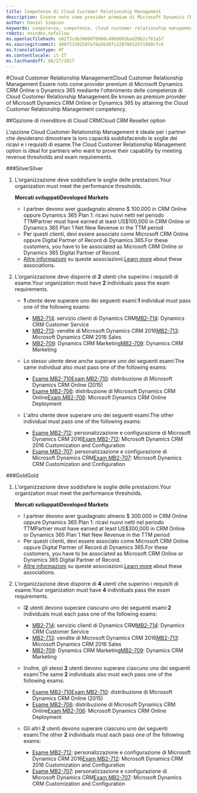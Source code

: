 ```yaml
---
title: Competenze di Cloud Customer Relationship Management
description: Essere noto come provider premium di Microsoft Dynamics CRM Online o Dynamics 365 mediante l'ottenimento delle competenze di Cloud Customer Relationship Management.
author: Daniel Simpson
keywords: competenza, competenze, cloud customer relationship management
robots: noindex,nofollow
ms.openlocfilehash: e02f3cdb3000d70986c496b603bad20b2cf81a57
ms.sourcegitcommit: 400f31501507a78a5b38fc228780125f19d0cfc6
ms.translationtype: HT
ms.contentlocale: it-IT
ms.lasthandoff: 06/27/2017
---
```

#<a name="cloud-customer-relationship-management"></a><span data-ttu-id="31e80-104">Cloud Customer Relationship Management</span><span class="sxs-lookup"><span data-stu-id="31e80-104">Cloud Customer Relationship Management</span></span>
<span data-ttu-id="31e80-105">Essere noto come provider premium di Microsoft Dynamics CRM Online o Dynamics 365 mediante l'ottenimento delle competenze di Cloud Customer Relationship Management.</span><span class="sxs-lookup"><span data-stu-id="31e80-105">Be known as premium provider of Microsoft Dynamics CRM Online or Dynamics 365 by attaining the Cloud Customer Relationship Management competency.</span></span>

##<a name="cloud-crm-reseller-option"></a><span data-ttu-id="31e80-106">Opzione di rivenditore di Cloud CRM</span><span class="sxs-lookup"><span data-stu-id="31e80-106">Cloud CRM Reseller option</span></span>

<span data-ttu-id="31e80-107">L'opzione Cloud Customer Relationship Management è ideale per i partner che desiderano dimostrare la loro capacità soddisfacendo le soglie dei ricavi e i requisiti di esame.</span><span class="sxs-lookup"><span data-stu-id="31e80-107">The Cloud Customer Relationship Management option is ideal for partners who want to prove their capability by meeting revenue thresholds and exam requirements.</span></span> 

###<a name="silver"></a><span data-ttu-id="31e80-108">Silver</span><span class="sxs-lookup"><span data-stu-id="31e80-108">Silver</span></span>

1. <span data-ttu-id="31e80-109">L'organizzazione deve soddisfare le soglie delle prestazioni.</span><span class="sxs-lookup"><span data-stu-id="31e80-109">Your organization must meet the performance thresholds.</span></span>

    **<span data-ttu-id="31e80-110">Mercati sviluppati</span><span class="sxs-lookup"><span data-stu-id="31e80-110">Developed Markets</span></span>**
    - <span data-ttu-id="31e80-111">I partner devono aver guadagnato almeno $ 100.000 in CRM Online oppure Dynamics 365 Plan 1: ricavi nuovi netti nel periodo TTM</span><span class="sxs-lookup"><span data-stu-id="31e80-111">Partner must have earned at least US$100,000 in CRM Online or Dynamics 365 Plan 1 Net New Revenue in the TTM period</span></span>
    - <span data-ttu-id="31e80-112">Per questi clienti, devi essere associato come Microsoft CRM Online oppure Digital Partner of Record di Dynamics 365.</span><span class="sxs-lookup"><span data-stu-id="31e80-112">For these customers, you have to be associated as Microsoft CRM Online or Dynamics 365 Digital Partner of Record.</span></span>
    - <span data-ttu-id="31e80-113">[Altre informazioni](https://partner.microsoft.com/en-us/membership/digital-partner-of-record) su queste associazioni.</span><span class="sxs-lookup"><span data-stu-id="31e80-113">[Learn more](https://partner.microsoft.com/en-us/membership/digital-partner-of-record) about these associations.</span></span>  
  
2. <span data-ttu-id="31e80-114">L'organizzazione deve disporre di **2** utenti che superino i requisiti di esame.</span><span class="sxs-lookup"><span data-stu-id="31e80-114">Your organization must have **2** individuals pass the exam requirements.</span></span>

    - <span data-ttu-id="31e80-115">**1** utente deve superare uno dei seguenti esami:</span><span class="sxs-lookup"><span data-stu-id="31e80-115">**1** individual must pass one of the following exams:</span></span>
        - <span data-ttu-id="31e80-116">[MB2-714](https://www.microsoft.com/en-us/learning/exam-mb2-714.aspx): servizio clienti di Dynamics CRM</span><span class="sxs-lookup"><span data-stu-id="31e80-116">[MB2-714](https://www.microsoft.com/en-us/learning/exam-mb2-714.aspx): Dynamics CRM Customer Service</span></span>
        - <span data-ttu-id="31e80-117">[MB2-713](https://www.microsoft.com/en-us/learning/exam-mb2-713.aspx): vendite di Microsoft Dynamics CRM 2016</span><span class="sxs-lookup"><span data-stu-id="31e80-117">[MB2-713](https://www.microsoft.com/en-us/learning/exam-mb2-713.aspx): Microsoft Dynamics CRM 2016 Sales</span></span>
        - <span data-ttu-id="31e80-118">[MB2-709](https://www.microsoft.com/en-us/learning/exam-mb2-709.aspx): Dynamics CRM Marketing</span><span class="sxs-lookup"><span data-stu-id="31e80-118">[MB2-709](https://www.microsoft.com/en-us/learning/exam-mb2-709.aspx): Dynamics CRM Marketing</span></span> 

    - <span data-ttu-id="31e80-119">Lo stesso utente deve anche superare uno dei seguenti esami:</span><span class="sxs-lookup"><span data-stu-id="31e80-119">The same individual also must pass one of the following exams:</span></span>
        - [<span data-ttu-id="31e80-120">Esame MB2-710</span><span class="sxs-lookup"><span data-stu-id="31e80-120">Exam MB2-710</span></span>](https://www.microsoft.com/en-us/learning/exam-mb2-710.aspx): distribuzione di Microsoft Dynamics CRM Online (2015)
        - <span data-ttu-id="31e80-121">[Esame MB2-706](https://www.microsoft.com/en-us/learning/exam-mb2-706.aspx): distribuzione di Microsoft Dynamics CRM Online</span><span class="sxs-lookup"><span data-stu-id="31e80-121">[Exam MB2-706](https://www.microsoft.com/en-us/learning/exam-mb2-706.aspx): Microsoft Dynamics CRM Online Deployment</span></span>
        
    - <span data-ttu-id="31e80-122">L'altro utente deve superare uno dei seguenti esami:</span><span class="sxs-lookup"><span data-stu-id="31e80-122">The other individual must pass one of the following exams:</span></span>
        - <span data-ttu-id="31e80-123">[Esame MB2-712](https://www.microsoft.com/en-us/learning/exam-mb2-712.aspx): personalizzazione e configurazione di Microsoft Dynamics CRM 2016</span><span class="sxs-lookup"><span data-stu-id="31e80-123">[Exam MB2-712](https://www.microsoft.com/en-us/learning/exam-mb2-712.aspx): Microsoft Dynamics CRM 2016 Customization and Configuration</span></span>
        - <span data-ttu-id="31e80-124">[Esame MB2-707](https://www.microsoft.com/en-us/learning/exam-mb2-707.aspx): personalizzazione e configurazione di Microsoft Dynamics CRM</span><span class="sxs-lookup"><span data-stu-id="31e80-124">[Exam MB2-707](https://www.microsoft.com/en-us/learning/exam-mb2-707.aspx): Microsoft Dynamics CRM Customization and Configuration</span></span>


###<a name="gold"></a><span data-ttu-id="31e80-125">Gold</span><span class="sxs-lookup"><span data-stu-id="31e80-125">Gold</span></span>

1. <span data-ttu-id="31e80-126">L'organizzazione deve soddisfare le soglie delle prestazioni.</span><span class="sxs-lookup"><span data-stu-id="31e80-126">Your organization must meet the performance thresholds.</span></span>

    **<span data-ttu-id="31e80-127">Mercati sviluppati</span><span class="sxs-lookup"><span data-stu-id="31e80-127">Developed Markets</span></span>**
    
    - <span data-ttu-id="31e80-128">I partner devono aver guadagnato almeno $ 300.000 in CRM Online oppure Dynamics 365 Plan 1: ricavi nuovi netti nel periodo TTM</span><span class="sxs-lookup"><span data-stu-id="31e80-128">Partner must have earned at least US$300,000 in CRM Online or Dynamics 365 Plan 1 Net New Revenue in the TTM period</span></span>
    - <span data-ttu-id="31e80-129">Per questi clienti, devi essere associato come Microsoft CRM Online oppure Digital Partner of Record di Dynamics 365.</span><span class="sxs-lookup"><span data-stu-id="31e80-129">For these customers, you have to be associated as Microsoft CRM Online or Dynamics 365 Digital Partner of Record.</span></span>
    - <span data-ttu-id="31e80-130">[Altre informazioni](https://partner.microsoft.com/en-us/membership/digital-partner-of-record) su queste associazioni.</span><span class="sxs-lookup"><span data-stu-id="31e80-130">[Learn more](https://partner.microsoft.com/en-us/membership/digital-partner-of-record) about these associations.</span></span>  
  
2. <span data-ttu-id="31e80-131">L'organizzazione deve disporre di **4** utenti che superino i requisiti di esame.</span><span class="sxs-lookup"><span data-stu-id="31e80-131">Your organization must have **4** individuals pass the exam requirements.</span></span>

    - <span data-ttu-id="31e80-132">I**2** utenti devono superare ciascuno uno dei seguenti esami:</span><span class="sxs-lookup"><span data-stu-id="31e80-132">**2** individuals must each pass one of the following exams:</span></span>
        - <span data-ttu-id="31e80-133">[MB2-714](https://www.microsoft.com/en-us/learning/exam-mb2-714.aspx): servizio clienti di Dynamics CRM</span><span class="sxs-lookup"><span data-stu-id="31e80-133">[MB2-714](https://www.microsoft.com/en-us/learning/exam-mb2-714.aspx): Dynamics CRM Customer Service</span></span>
        - <span data-ttu-id="31e80-134">[MB2-713](https://www.microsoft.com/en-us/learning/exam-mb2-713.aspx): vendite di Microsoft Dynamics CRM 2016</span><span class="sxs-lookup"><span data-stu-id="31e80-134">[MB2-713](https://www.microsoft.com/en-us/learning/exam-mb2-713.aspx): Microsoft Dynamics CRM 2016 Sales</span></span>
        - <span data-ttu-id="31e80-135">[MB2-709](https://www.microsoft.com/en-us/learning/exam-mb2-709.aspx): Dynamics CRM Marketing</span><span class="sxs-lookup"><span data-stu-id="31e80-135">[MB2-709](https://www.microsoft.com/en-us/learning/exam-mb2-709.aspx): Dynamics CRM Marketing</span></span> 

    - <span data-ttu-id="31e80-136">Inoltre, gli stessi **2** utenti devono superare ciascuno uno dei seguenti esami:</span><span class="sxs-lookup"><span data-stu-id="31e80-136">The same **2** individuals also must each pass one of the following exams:</span></span>
        - [<span data-ttu-id="31e80-137">Esame MB2-710</span><span class="sxs-lookup"><span data-stu-id="31e80-137">Exam MB2-710</span></span>](https://www.microsoft.com/en-us/learning/exam-mb2-710.aspx): distribuzione di Microsoft Dynamics CRM Online (2015)
        - <span data-ttu-id="31e80-138">[Esame MB2-706](https://www.microsoft.com/en-us/learning/exam-mb2-706.aspx): distribuzione di Microsoft Dynamics CRM Online</span><span class="sxs-lookup"><span data-stu-id="31e80-138">[Exam MB2-706](https://www.microsoft.com/en-us/learning/exam-mb2-706.aspx): Microsoft Dynamics CRM Online Deployment</span></span>

    - <span data-ttu-id="31e80-139">Gli altri **2** utenti devono superare ciascuno uno dei seguenti esami:</span><span class="sxs-lookup"><span data-stu-id="31e80-139">The other **2** individuals must each pass one of the following exams:</span></span>
        - <span data-ttu-id="31e80-140">[Esame MB2-712](https://www.microsoft.com/en-us/learning/exam-mb2-712.aspx): personalizzazione e configurazione di Microsoft Dynamics CRM 2016</span><span class="sxs-lookup"><span data-stu-id="31e80-140">[Exam MB2-712](https://www.microsoft.com/en-us/learning/exam-mb2-712.aspx): Microsoft Dynamics CRM 2016 Customization and Configuration</span></span>
        - <span data-ttu-id="31e80-141">[Esame MB2-707](https://www.microsoft.com/en-us/learning/exam-mb2-707.aspx): personalizzazione e configurazione di Microsoft Dynamics CRM</span><span class="sxs-lookup"><span data-stu-id="31e80-141">[Exam MB2-707](https://www.microsoft.com/en-us/learning/exam-mb2-707.aspx): Microsoft Dynamics CRM Customization and Configuration</span></span>
